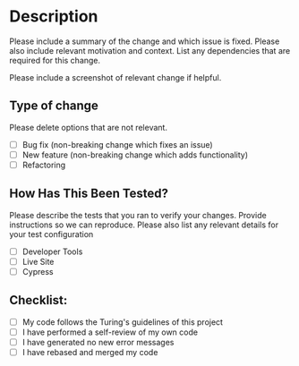 # Description

Please include a summary of the change and which issue is fixed. Please also include relevant motivation and context. List any dependencies that are required for this change.


Please include a screenshot of relevant change if helpful.

## Type of change

Please delete options that are not relevant.

- [ ] Bug fix (non-breaking change which fixes an issue)
- [ ] New feature (non-breaking change which adds functionality)
- [ ] Refactoring

## How Has This Been Tested?
Please describe the tests that you ran to verify your changes. Provide instructions so we can reproduce. Please also list any relevant details for your test configuration

- [ ] Developer Tools
- [ ] Live Site
- [ ] Cypress

## Checklist:

- [ ] My code follows the Turing's guidelines of this project
- [ ] I have performed a self-review of my own code
- [ ] I have generated no new error messages
- [ ] I have rebased and merged my code
